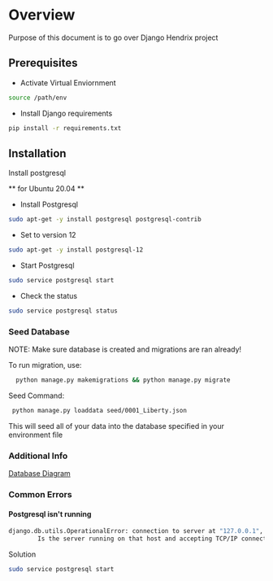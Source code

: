 # Overview
Purpose of this document is to go over Django Hendrix project

## Prerequisites

- Activate Virtual Enviornment
```sh 
source /path/env
```
- Install Django requirements
```sh
pip install -r requirements.txt
```

## Installation 
Install postgresql

** for Ubuntu 20.04 **
- Install Postgresql 
```sh
sudo apt-get -y install postgresql postgresql-contrib
```
- Set to version 12
```sh
sudo apt-get -y install postgresql-12
```
- Start Postgresql
```sh
sudo service postgresql start
```
- Check the status
```sh
sudo service postgresql status
```


### Seed Database

NOTE: Make sure database is created and migrations are ran already!

To run migration, use:

```sh
  python manage.py makemigrations && python manage.py migrate
```

Seed Command:

```sh
 python manage.py loaddata seed/0001_Liberty.json
```

This will seed all of your data into the database specified in your environment file

### Additional Info

[Database Diagram](https://dbdiagram.io/d/6250b13a2514c97903fb39de)


### Common Errors


#### Postgresql isn't running

```sh
django.db.utils.OperationalError: connection to server at "127.0.0.1", port 5432 failed: Connection refused
        Is the server running on that host and accepting TCP/IP connections?
```

Solution

```sh
sudo service postgresql start
```
